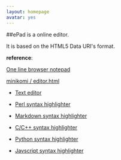 ```yaml
---
layout: homepage
avatar: yes
---
```


##ePad is a online editor.

It is based on the HTML5 Data URI's format.

**reference**:

[One line browser notepad](http://coderwall.com/p/lhsrcq)

[ minikomi / editor.html](http://gist.github.com/4672169)



- [Text editor](http://yulijia.net/ePad/eText.html "eText")

- [Perl syntax highlighter](http://yulijia.net/ePad/ePerl.html "ePerl")

- [Markdown syntax highlighter](http://yulijia.net/ePad/eMarkdown.html "eMarkdown")

- [C/C++ syntax highlighter](http://yulijia.net/ePad/eCpp.html "eCpp")

- [Python syntax highlighter](http://yulijia.net/ePad/ePython.html "ePython")

- [Javscript syntax highlighter](http://yulijia.net/ePad/eJavascript.html "eJavascript")
 
